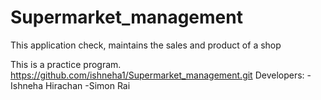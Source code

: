 # Supermarket_management
This application check, maintains the sales and product of a shop

This is a practice program.
https://github.com/ishneha1/Supermarket_management.git
Developers:
-Ishneha Hirachan
-Simon Rai

